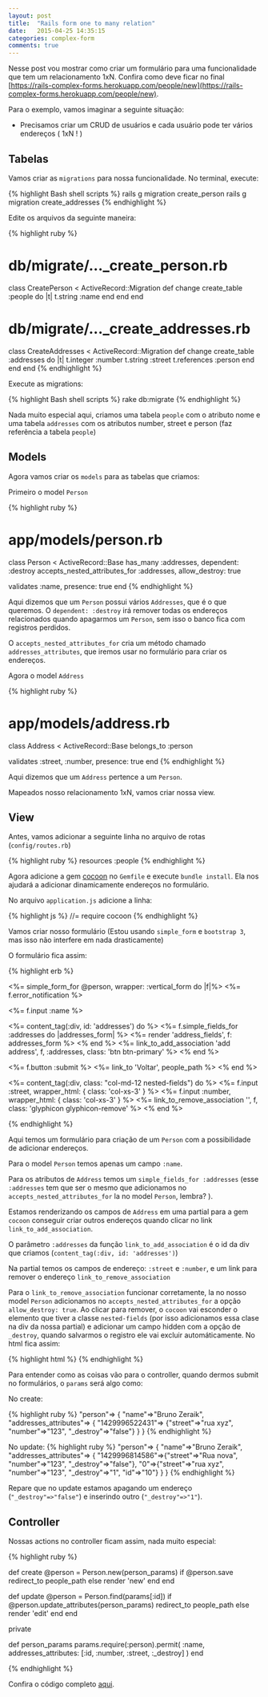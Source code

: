 ```yaml
---
layout: post
title:  "Rails form one to many relation"
date:   2015-04-25 14:35:15
categories: complex-form
comments: true
---
```


Nesse post vou mostrar como criar um formulário para uma funcionalidade que tem um relacionamento 1xN. Confira como deve ficar no final [https://rails-complex-forms.herokuapp.com/people/new](https://rails-complex-forms.herokuapp.com/people/new).

Para o exemplo, vamos imaginar a seguinte situação:

* Precisamos criar um CRUD de usuários e cada usuário pode ter vários endereços ( 1xN ! )

## Tabelas

Vamos criar as `migrations` para nossa funcionalidade. No terminal, execute:

{% highlight Bash shell scripts %}
rails g migration create_person
rails g migration create_addresses
{% endhighlight %}

Edite os arquivos da seguinte maneira:

{% highlight ruby %}
# db/migrate/..._create_person.rb
class CreatePerson < ActiveRecord::Migration
  def change
    create_table :people do |t|
      t.string :name
    end
  end
end

# db/migrate/..._create_addresses.rb
class CreateAddresses < ActiveRecord::Migration
  def change
    create_table :addresses do |t|
      t.integer :number
      t.string :street
      t.references :person
    end
  end
end
{% endhighlight %}

Execute as migrations:

{% highlight Bash shell scripts %}
rake db:migrate
{% endhighlight %}

Nada muito especial aqui, criamos uma tabela `people` com o atributo nome e uma tabela `addresses` com os atributos number, street e person (faz referência a tabela `people`)

## Models

Agora vamos criar os `models` para as tabelas que criamos:

Primeiro o model `Person`

{% highlight ruby %}
# app/models/person.rb
class Person < ActiveRecord::Base
  has_many :addresses, dependent: :destroy
  accepts_nested_attributes_for :addresses, allow_destroy: true

  validates :name, presence: true
end
{% endhighlight %}

Aqui dizemos que um `Person` possui vários `Addresses`, que é o que queremos.
O `dependent: :destroy` irá remover todas os endereços relacionados quando apagarmos um `Person`, sem isso o banco fica com registros perdidos.

O `accepts_nested_attributes_for` cria um método chamado `addresses_attributes`, que iremos usar no formulário para criar os endereços.

Agora o model `Address`

{% highlight ruby %}
# app/models/address.rb
class Address < ActiveRecord::Base
  belongs_to :person

  validates :street, :number, presence: true
end
{% endhighlight %}

Aqui dizemos que um `Address` pertence a um `Person`.

Mapeados nosso relacionamento 1xN, vamos criar nossa view.

## View

Antes, vamos adicionar a seguinte linha no arquivo de rotas (`config/routes.rb`)

{% highlight ruby %}
resources :people
{% endhighlight %}

Agora adicione a gem [cocoon](https://github.com/nathanvda/cocoon) no `Gemfile` e execute `bundle install`. Ela nos ajudará a adicionar dinamicamente endereços no formulário.

No arquivo `application.js` adicione a linha:

{% highlight js %}
//= require cocoon
{% endhighlight %}

Vamos criar nosso formulário (Estou usando `simple_form` e `bootstrap 3`, mas isso não interfere em nada drasticamente)

O formulário fica assim:

{% highlight erb %}
<!-- app/views/people/_form.html.erb-->
<%= simple_form_for @person, wrapper: :vertical_form do |f|%>
  <%= f.error_notification %>

  <%= f.input :name %>

  <%= content_tag(:div, id: 'addresses') do %>
    <%= f.simple_fields_for :addresses do |addresses_form| %>
      <%= render 'address_fields', f: addresses_form %>
    <% end %>
    <%= link_to_add_association 'add address', f, :addresses, class: 'btn btn-primary' %>
  <% end %>

  <%= f.button :submit %>
  <%= link_to 'Voltar', people_path %>
<% end %>

<!-- app/views/people/_address_fields.html.erb-->
<%= content_tag(:div, class: "col-md-12 nested-fields") do %>
  <%= f.input :street, wrapper_html: { class: 'col-xs-3' }  %>
  <%= f.input :number, wrapper_html: { class: 'col-xs-3' } %>
  <%= link_to_remove_association '', f, class: 'glyphicon glyphicon-remove' %>
<% end %>

{% endhighlight %}

Aqui temos um formulário para criação de um `Person` com a possibilidade de adicionar endereços.

Para o model `Person` temos apenas um campo `:name`.

Para os atributos de `Address` temos um `simple_fields_for :addresses` (esse `:addresses` tem que ser o mesmo que adicionamos no `accepts_nested_attributes_for` la no model `Person`, lembra? ).

Estamos renderizando os campos de `Address` em uma partial para a gem `cocoon` conseguir criar outros endereços quando clicar no link `link_to_add_association`.

O parâmetro `:addresses` da função `link_to_add_association` é o id da div que criamos (`content_tag(:div, id: 'addresses')`)

Na partial temos os campos de endereço: `:street` e `:number`, e um link para remover o endereço `link_to_remove_association`

Para o `link_to_remove_association` funcionar corretamente, la no nosso model `Person` adicionamos no `accepts_nested_attributes_for` a opção `allow_destroy: true`. Ao clicar para remover, o `cocoon` vai esconder o elemento que tiver a classe `nested-fields` (por isso adicionamos essa clase na div da nossa partial) e adicionar um campo hidden com a opção de `_destroy`, quando salvarmos o registro ele vai excluir automáticamente. No html fica assim:

{% highlight html %}
<input type="hidden" name="person[addresses_attributes][0][_destroy]" id="person_addresses_attributes_0__destroy" value="1">
{% endhighlight %}

Para entender como as coisas vão para o controller, quando dermos submit no formulários, o `params` será algo como:

No create:

{% highlight ruby %}
"person"=>
  {
    "name"=>"Bruno Zeraik", 
    "addresses_attributes"=>
      {
        "1429996522431"=> {"street"=>"rua xyz", "number"=>"123", "_destroy"=>"false"}
      }
  }
{% endhighlight %}

No update:
{% highlight ruby %}
"person"=>
  {
    "name"=>"Bruno Zeraik",
    "addresses_attributes"=>
      {
        "1429996814586"=>{"street"=>"Rua nova", "number"=>"123", "_destroy"=>"false"},
        "0"=>{"street"=>"rua xyz", "number"=>"123", "_destroy"=>"1", "id"=>"10"}
      }
  }
{% endhighlight %}

Repare que no update estamos apagando um endereço (`"_destroy"=>"false"`) e inserindo outro (`"_destroy"=>"1"`).

## Controller

Nossas actions no controller ficam assim, nada muito especial:

{% highlight ruby %}

def create
  @person = Person.new(person_params)
  if @person.save
    redirect_to people_path
  else
    render 'new'
  end
end

def update
  @person = Person.find(params[:id])
  if @person.update_attributes(person_params)
    redirect_to people_path
  else
    render 'edit'
  end
end

private

def person_params
  params.require(:person).permit(
    :name, 
    addresses_attributes: [:id, :number, :street, :_destroy]
  )
end

{% endhighlight %}

Confira o código completo [aqui](https://github.com/brunozrk/rails_complex_forms).
